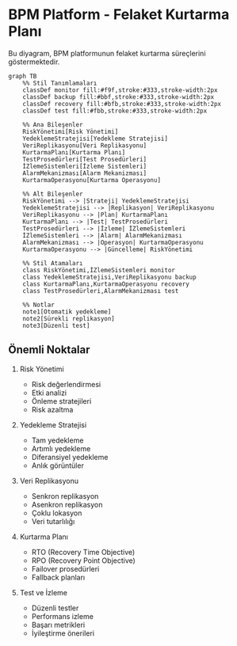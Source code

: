 # BPM Platform - Felaket Kurtarma Planı

Bu diyagram, BPM platformunun felaket kurtarma süreçlerini göstermektedir.

```mermaid
graph TB
    %% Stil Tanımlamaları
    classDef monitor fill:#f9f,stroke:#333,stroke-width:2px
    classDef backup fill:#bbf,stroke:#333,stroke-width:2px
    classDef recovery fill:#bfb,stroke:#333,stroke-width:2px
    classDef test fill:#fbb,stroke:#333,stroke-width:2px

    %% Ana Bileşenler
    RiskYönetimi[Risk Yönetimi]
    YedeklemeStratejisi[Yedekleme Stratejisi]
    VeriReplikasyonu[Veri Replikasyonu]
    KurtarmaPlanı[Kurtarma Planı]
    TestProsedürleri[Test Prosedürleri]
    İZlemeSistemleri[İzleme Sistemleri]
    AlarmMekanizması[Alarm Mekanizması]
    KurtarmaOperasyonu[Kurtarma Operasyonu]

    %% Alt Bileşenler
    RiskYönetimi --> |Strateji| YedeklemeStratejisi
    YedeklemeStratejisi --> |Replikasyon| VeriReplikasyonu
    VeriReplikasyonu --> |Plan| KurtarmaPlanı
    KurtarmaPlanı --> |Test| TestProsedürleri
    TestProsedürleri --> |İzleme| İZlemeSistemleri
    İZlemeSistemleri --> |Alarm| AlarmMekanizması
    AlarmMekanizması --> |Operasyon| KurtarmaOperasyonu
    KurtarmaOperasyonu --> |Güncelleme| RiskYönetimi

    %% Stil Atamaları
    class RiskYönetimi,İZlemeSistemleri monitor
    class YedeklemeStratejisi,VeriReplikasyonu backup
    class KurtarmaPlanı,KurtarmaOperasyonu recovery
    class TestProsedürleri,AlarmMekanizması test

    %% Notlar
    note1[Otomatik yedekleme]
    note2[Sürekli replikasyon]
    note3[Düzenli test]
```

## Önemli Noktalar

1. Risk Yönetimi
   - Risk değerlendirmesi
   - Etki analizi
   - Önleme stratejileri
   - Risk azaltma

2. Yedekleme Stratejisi
   - Tam yedekleme
   - Artımlı yedekleme
   - Diferansiyel yedekleme
   - Anlık görüntüler

3. Veri Replikasyonu
   - Senkron replikasyon
   - Asenkron replikasyon
   - Çoklu lokasyon
   - Veri tutarlılığı

4. Kurtarma Planı
   - RTO (Recovery Time Objective)
   - RPO (Recovery Point Objective)
   - Failover prosedürleri
   - Fallback planları

5. Test ve İzleme
   - Düzenli testler
   - Performans izleme
   - Başarı metrikleri
   - İyileştirme önerileri